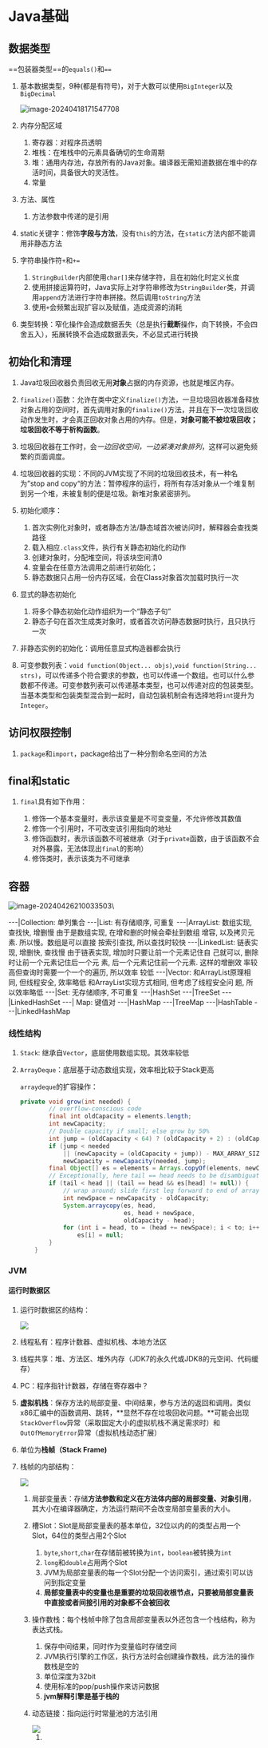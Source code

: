 # Java基础

## 数据类型

==包装器类型==的`equals()`和`==`

1. 基本数据类型，9种(都是有符号)，对于大数可以使用`BigInteger`以及`BigDecimal`

   ![image-20240418171547708](https://raw.githubusercontent.com/moonchildink/image/main/imgs202404181715774.png)

2. 内存分配区域

   1. 寄存器：对程序员透明
   2. 堆栈：在堆栈中的元素具备确切的生命周期
   3. 堆：通用内存池，存放所有的Java对象。编译器无需知道数据在堆中的存活时间，具备很大的灵活性。
   4. 常量

3. 方法、属性

   1. 方法参数中传递的是引用

4. static关键字：修饰**字段与方法**，没有`this`的方法，在`static`方法内部不能调用非静态方法

5. 字符串操作符`+`和`+=`

   1. `StringBuilder`内部使用`char[]`来存储字符，且在初始化时定义长度
   2. 使用拼接运算符时，Java实际上对字符串修改为`StringBuilder`类，并调用`append`方法进行字符串拼接。然后调用`toString`方法
   3. 使用`+`会频繁出现扩容以及赋值，造成资源的消耗

6. 类型转换：窄化操作会造成数据丢失（总是执行**截断**操作，向下转换，不会四舍五入），拓展转换不会造成数据丢失，不必显式进行转换





## 初始化和清理

1. Java垃圾回收器负责回收无用**对象**占据的内存资源，也就是堆区内存。
2. `finalize()`函数：允许在类中定义`finalize()`方法，一旦垃圾回收器准备释放对象占用的空间时，首先调用对象的`finalize()`方法，并且在下一次垃圾回收动作发生时，才会真正回收对象占用的内存。但是，**对象可能不被垃圾回收；垃圾回收不等于析构函数**。
3. 垃圾回收器在工作时，会*一边回收空间，一边紧凑对象排列*，这样可以避免频繁的页面调度。
4. 垃圾回收器的实现：不同的JVM实现了不同的垃圾回收技术，有一种名为”stop and copy“的方法：暂停程序的运行，将所有存活对象从一个堆复制到另一个堆，未被复制的便是垃圾。新堆对象紧密排列。
5. 初始化顺序：
   1. 首次实例化对象时，或者静态方法/静态域首次被访问时，解释器会查找类路径
   2. 载入相应`.class`文件，执行有关静态初始化的动作
   3. 创建对象时，分配堆空间，将该块空间清0
   4. 变量会在任意方法调用之前进行初始化；
   5. 静态数据只占用一份内存区域，会在Class对象首次加载时执行一次

6. 显式的静态初始化
   1. 将多个静态初始化动作组织为一个“静态子句”
   2. 静态子句在首次生成类对象时，或者首次访问静态数据时执行，且只执行一次

7. 非静态实例的初始化：调用任意显式构造器都会执行
8. 可变参数列表：`void function(Object... objs)`,`void function(String... strs)`，可以传递多个符合要求的参数，也可以传递一个数组。也可以什么参数都不传递。可变参数列表可以传递基本类型，也可以传递对应的包装类型。当基本类型和包装类型混合到一起时，自动包装机制会有选择地将`int`提升为`Integer`。



## 访问权限控制

1. `package`和`import`，package给出了一种分割命名空间的方法

## final和static

1. `final`具有如下作用：

   1. 修饰一个基本变量时，表示该变量是不可变变量，不允许修改其数值
   2. 修饰一个引用时，不可改变该引用指向的地址
   3. 修饰函数时，表示该函数不可被继承（对于`private`函数，由于该函数不会对外暴露，无法体现出`final`的影响）
   4. 修饰类时，表示该类为不可继承

   







## 容器

![image-20240426210033503](https://raw.githubusercontent.com/moonchildink/image/main/imgs202404262100603.png)\

---|Collection: 单列集合
			---|List: 有存储顺序, 可重复
				---|ArrayList:	数组实现, 查找快, 增删慢
					        由于是数组实现, 在增和删的时候会牵扯到数组
                                                增容, 以及拷贝元素. 所以慢。数组是可以直接
                                                按索引查找, 所以查找时较快
				---|LinkedList:	链表实现, 增删快, 查找慢
					        由于链表实现, 增加时只要让前一个元素记住自
                                               己就可以, 删除时让前一个元素记住后一个元
                                               素, 后一个元素记住前一个元素. 这样的增删效
                                             率较高但查询时需要一个一个的遍历, 所以效率
                                                较低
				---|Vector:	和ArrayList原理相同, 但线程安全, 效率略低
					         和ArrayList实现方式相同, 但考虑了线程安全问
                                                题, 所以效率略低
			---|Set: 无存储顺序, 不可重复
				---|HashSet
				---|TreeSet
				---|LinkedHashSet
---| Map: 键值对
		---|HashMap
		---|TreeMap
		---|HashTable
		---|LinkedHashMap

### 线性结构

1. `Stack`: 继承自`Vector`，底层使用数组实现。其效率较低

2. `ArrayDeque`：底层基于动态数组实现，效率相比较于Stack更高

   `arraydeque`的扩容操作：

   ```java
   private void grow(int needed) {
           // overflow-conscious code
           final int oldCapacity = elements.length;
           int newCapacity;
           // Double capacity if small; else grow by 50%
           int jump = (oldCapacity < 64) ? (oldCapacity + 2) : (oldCapacity >> 1);
           if (jump < needed
               || (newCapacity = (oldCapacity + jump)) - MAX_ARRAY_SIZE > 0)
               newCapacity = newCapacity(needed, jump);
           final Object[] es = elements = Arrays.copyOf(elements, newCapacity);
           // Exceptionally, here tail == head needs to be disambiguated
           if (tail < head || (tail == head && es[head] != null)) {
               // wrap around; slide first leg forward to end of array
               int newSpace = newCapacity - oldCapacity;
               System.arraycopy(es, head,
                                es, head + newSpace,
                                oldCapacity - head);
               for (int i = head, to = (head += newSpace); i < to; i++)
                   es[i] = null;
           }
       }
   ```

   





### JVM

#### 运行时数据区

1. 运行时数据区的结构：

   <img	src="https://pdai.tech/images/jvm/jvm/0082zybply1gc6fz21n8kj30u00wpn5v.jpg" >

2. 线程私有：程序计数器、虚拟机栈、本地方法区

3. 线程共享：堆、方法区、堆外内存（JDK7的永久代或JDK8的元空间、代码缓存）

4. PC：程序指针计数器，存储在寄存器中？

5. **虚拟机栈**：保存方法的局部变量、中间结果，参与方法的返回和调用。类似x86汇编中的函数调用、跳转，**显然不存在垃圾回收问题。**可能会出现`StackOverflow`异常（采取固定大小的虚拟机栈不满足需求时）和`OutOfMemoryError`异常（虚拟机栈动态扩展）

6. 单位为**栈帧（Stack Frame)**

7. 栈帧的内部结构：

   <img src="https://pdai.tech/images/jvm/jvm/0082zybply1gc8tjehg8bj318m0lbtbu.jpg" >

   1. 局部变量表：存储**方法参数和定义在方法体内部的局部变量、对象引用**，其大小在编译器确定，方法运行期间不会改变局部变量表的大小。

   2. 槽Slot：Slot是局部变量表的基本单位，32位以内的的类型占用一个Slot，64位的类型占用2个Slot

      1. `byte`,`short`,`char`在存储前被转换为`int`，`boolean`被转换为`int`
      2. `long`和`double`占用两个Slot
      3. JVM为局部变量表的每一个Slot分配一个访问索引，通过索引可以访问到指定变量
      4. **局部变量表中的变量也是重要的垃圾回收根节点，只要被局部变量表中直接或者间接引用的对象都不会被回收**

   3. 操作数栈：每个栈帧中除了包含局部变量表以外还包含一个栈结构，称为表达式栈。

      1. 保存中间结果，同时作为变量临时存储空间
      2. JVM执行引擎的工作区，执行方法时会创建操作数栈，此方法的操作数栈是空的
      3. 单位深度为32bit
      4. 使用标准的pop/push操作来访问数据
      5. **jvm解释引擎是基于栈的**

   4. 动态链接：指向运行时常量池的方法引用

      <img src="https://pdai.tech/images/jvm/jvm/0082zybply1gca4k4gndgj31d20o2td0.jpg" >

      1. 



